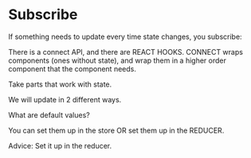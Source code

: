 # Subscribe

If something needs to update every time state changes, you subscribe:

There is a connect API, and there are REACT HOOKS.
CONNECT wraps components (ones without state), and wrap them in a higher order component that the component needs.


Take parts that work with state.

We will update in 2 different ways.

What are default values?

You can set them up in the store OR set them up in the REDUCER.

Advice: Set it up in the reducer.
